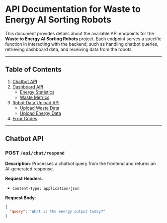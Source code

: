 # API Documentation for Waste to Energy AI Sorting Robots

This document provides details about the available API endpoints for the **Waste to Energy AI Sorting Robots** project. Each endpoint serves a specific function in interacting with the backend, such as handling chatbot queries, retrieving dashboard data, and receiving data from the robots.

---

## Table of Contents

1. [Chatbot API](#chatbot-api)
2. [Dashboard API](#dashboard-api)
   - [Energy Statistics](#get-dashboardenergy-stats)
   - [Waste Metrics](#get-dashboardwaste-metrics)
3. [Robot Data Upload API](#robot-data-upload-api)
   - [Upload Waste Data](#post-robotupload-waste)
   - [Upload Energy Data](#post-robotupload-energy)
4. [Error Codes](#error-codes)

---

## Chatbot API

### POST `/api/chat/respond`

**Description**: Processes a chatbot query from the frontend and returns an AI-generated response.

**Request Headers**:

- `Content-Type: application/json`

**Request Body**:

```json
{
  "query": "What is the energy output today?"
}
```
